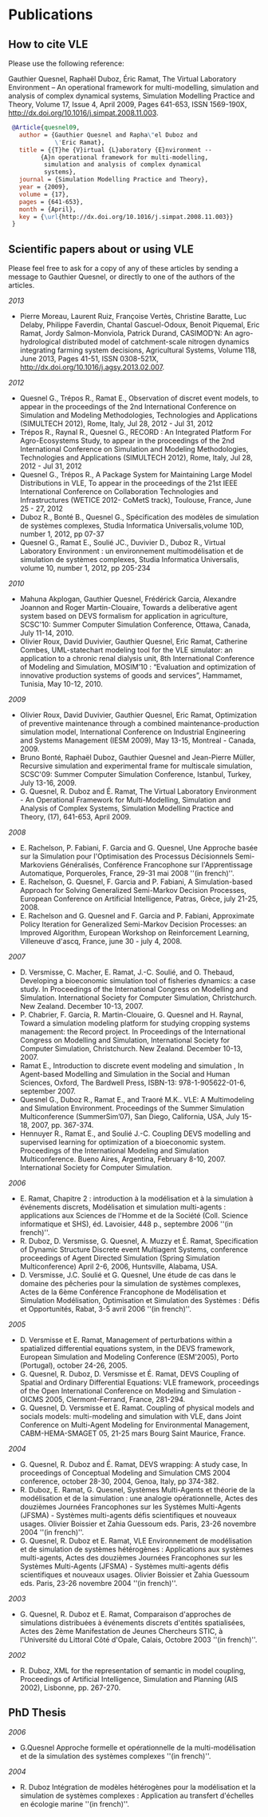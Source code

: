 # Publications

## How to cite VLE

Please use the following reference:

Gauthier Quesnel, Raphaël Duboz, Éric Ramat, The Virtual Laboratory
Environment – An operational framework for multi-modelling, simulation
and analysis of complex dynamical systems, Simulation Modelling
Practice and Theory, Volume 17, Issue 4, April 2009, Pages 641-653,
ISSN 1569-190X, http://dx.doi.org/10.1016/j.simpat.2008.11.003.

```bibtex
 @Article{quesnel09,
   author = {Gauthier Quesnel and Rapha\"el Duboz and
             \'Eric Ramat},
   title = {{T}he {V}irtual {L}aboratory {E}nvironment --
         {A}n operational framework for multi-modelling,
          simulation and analysis of complex dynamical
          systems},
   journal = {Simulation Modelling Practice and Theory},
   year = {2009},
   volume = {17},
   pages = {641-653},
   month = {April},
   key = {\url{http://dx.doi.org/10.1016/j.simpat.2008.11.003}}
 }
```

## Scientific papers about or using VLE

Please feel free to ask for a copy of any of these articles by sending
a message to Gauthier Quesnel, or directly to one of the authors of
the articles.

*2013*

* Pierre Moreau, Laurent Ruiz, Françoise Vertès, Christine Baratte,
  Luc Delaby, Philippe Faverdin, Chantal Gascuel-Odoux, Benoit
  Piquemal, Eric Ramat, Jordy Salmon-Monviola, Patrick Durand,
  CASIMOD’N: An agro-hydrological distributed model of catchment-scale
  nitrogen dynamics integrating farming system decisions, Agricultural
  Systems, Volume 118, June 2013, Pages 41-51, ISSN 0308-521X,
  http://dx.doi.org/10.1016/j.agsy.2013.02.007.

*2012*

* Quesnel G., Trépos R., Ramat E., Observation of discret event
  models, to appear in the proceedings of the 2nd International
  Conference on Simulation and Modeling Methodologies, Technologies
  and Applications (SIMULTECH 2012), Rome, Italy, Jul 28, 2012 - Jul
  31, 2012
* Trépos R., Raynal R., Quesnel G., RECORD : An Integrated Platform
  For Agro-Ecosystems Study, to appear in the proceedings of the 2nd
  International Conference on Simulation and Modeling Methodologies,
  Technologies and Applications (SIMULTECH 2012), Rome, Italy, Jul 28,
  2012 - Jul 31, 2012
* Quesnel G., Trépos R., A Package System for Maintaining Large Model
  Distributions in VLE, To appear in the proceedings of the 21st IEEE
  International Conference on Collaboration Technologies and
  Infrastructures (WETICE 2012- CoMetS track), Toulouse, France, June
  25 - 27, 2012
* Duboz R., Bonté B., Quesnel G., Spécification des modèles de
  simulation de systèmes complexes, Studia Informatica
  Universalis,volume 10D, number 1, 2012, pp 07-37
* Quesnel G., Ramat E., Soulié JC., Duvivier D., Duboz R., Virtual
  Laboratory Environment : un environnement multimodélisation et de
  simulation de systèmes complexes, Studia Informatica Universalis,
  volume 10, number 1, 2012, pp 205-234

*2010*

* Mahuna Akplogan, Gauthier Quesnel, Frédérick Garcia, Alexandre
 Joannon and Roger Martin-Clouaire, Towards a deliberative agent
 system based on DEVS formalism for application in agriculture,
 SCSC'10: Summer Computer Simulation Conference, Ottawa, Canada, July
 11-14, 2010.
* Olivier Roux, David Duvivier, Gauthier Quesnel, Eric Ramat,
 Catherine Combes, UML-statechart modeling tool for the VLE simulator:
 an application to a chronic renal dialysis unit, 8th International
 Conference of Modeling and Simulation, MOSIM’10 : “Evaluation and
 optimization of innovative production systems of goods and services”,
 Hammamet, Tunisia, May 10-12, 2010.

*2009*

* Olivier Roux, David Duvivier, Gauthier Quesnel, Eric Ramat,
 Optimization of preventive maintenance through a combined
 maintenance-production simulation model, International Conference on
 Industrial Engineering and Systems Management (IESM 2009), May 13-15,
 Montreal - Canada, 2009.
* Bruno Bonté, Raphaël Duboz, Gauthier Quesnel and Jean-Pierre Müller,
 Recursive simulation and experimental frame for multiscale
 simulation, SCSC'09: Summer Computer Simulation Conference, Istanbul,
 Turkey, July 13-16, 2009.
* G. Quesnel, R. Duboz and É. Ramat, The Virtual Laboratory
 Environment - An Operational Framework for Multi-Modelling,
 Simulation and Analysis of Complex Systems, Simulation Modelling
 Practice and Theory, (17), 641-653, April 2009.

*2008*

* E. Rachelson, P. Fabiani, F. Garcia and G. Quesnel, Une Approche
  basée sur la Simulation pour l'Optimisation des Processus
  Décisionnels Semi-Markoviens Généralisés, Conférence Francophone sur
  l'Apprentissage Automatique, Porqueroles, France, 29-31 mai 2008
  ''(in french)''.
* E. Rachelson, G. Quesnel, F. Garcia and P. Fabiani, A
  Simulation-based Approach for Solving Generalized Semi-Markov
  Decision Processes, European Conference on Artificial Intelligence,
  Patras, Grèce, july 21-25, 2008.
* E. Rachelson and G. Quesnel and F. Garcia and P. Fabiani,
  Approximate Policy Iteration for Generalized Semi-Markov Decision
  Processes: an Improved Algorithm, European Workshop on Reinforcement
  Learning, Villeneuve d'ascq, France, june 30 - july 4, 2008.

*2007*

* D. Versmisse, C. Macher, E. Ramat, J.-C. Soulié, and O. Thebaud,
  Developing a bioeconomic simulation tool of fisheries dynamics: a
  case study. In Proceedings of the International Congress on
  Modelling and Simulation. International Society for Computer
  Simulation, Christchurch. New Zealand. December 10-13, 2007.
* P. Chabrier, F. Garcia, R. Martin-Clouaire, G. Quesnel and
  H. Raynal, Toward a simulation modeling platform for studying
  cropping systems management: the Record project. In Proceedings of
  the International Congress on Modelling and Simulation,
  International Society for Computer Simulation, Christchurch. New
  Zealand. December 10-13, 2007.
* Ramat E., Introduction to discrete event modeling and simulation ,
  In Agent-based Modelling and Simulation in the Social and Human
  Sciences, Oxford, The Bardwell Press, ISBN-13: 978-1-905622-01-6,
  september 2007.
* Quesnel G., Duboz R., Ramat E., and Traoré M.K.. VLE: A
  Multimodeling and Simulation Environment. Proceedings of the Summer
  Simulation Multiconference (SummerSim’07), San Diego, California,
  USA, July 15-18, 2007, pp. 367-374.
* Hennuyer R., Ramat E., and Soulié J.-C. Coupling DEVS modelling and
  supervised learning for optimization of a bioeconomic
  system. Proceedings of the International Modeling and Simulation
  Multiconference. Bueno Aires, Argentina, February
  8-10, 2007. International Society for Computer Simulation.

*2006*

* E. Ramat, Chapitre 2 : introduction à la modélisation et à la
  simulation à événements discrets, Modélisation et simulation
  multi-agents : applications aux Sciences de l'Homme et de la Société
  (Coll. Science informatique et SHS), éd. Lavoisier, 448 p.,
  septembre 2006 ''(in french)''.
* R. Duboz, D. Versmisse, G. Quesnel, A. Muzzy et É. Ramat,
  Specification of Dynamic Structure Discrete event Multiagent
  Systems, conference proceedings of Agent Directed Simulation (Spring
  Simulation Multiconference) April 2-6, 2006, Huntsville, Alabama,
  USA.
* D. Versmisse, J.C. Soulié et G. Quesnel, Une étude de cas dans le
  domaine des pêcheries pour la simulation de systèmes complexes,
  Actes de la 6ème Conférence Francophone de Modélisation et
  Simulation Modélisation, Optimisation et Simulation des Systèmes :
  Défis et Opportunités, Rabat, 3-5 avril 2006 ''(in french)''.

*2005*

* D. Versmisse et E. Ramat, Management of perturbations within a
  spatialized differential equations system, in the DEVS framework,
  European Simulation and Modeling Conference (ESM'2005), Porto
  (Portugal), october 24-26, 2005.
* G. Quesnel, R. Duboz, D. Versmisse et É. Ramat, DEVS Coupling of
  Spatial and Ordinary Differential Equations: VLE framework,
  proceedings of the Open International Conference on Modeling and
  Simulation - OICMS 2005, Clermont-Ferrand, France, 281-294.
* G. Quesnel, D. Versmisse et E. Ramat. Coupling of physical models
  and socials models: multi-modeling and simulation with VLE, dans
  Joint Conference on Multi-Agent Modeling for Environmental
  Management, CABM-HEMA-SMAGET 05, 21-25 mars Bourg Saint Maurice,
  France.

*2004*

* G. Quesnel, R. Duboz and É. Ramat, DEVS wrapping: A study case, In
  proceedings of Conceptual Modeling and Simulation CMS 2004
  conference, october 28-30, 2004, Genoa, Italy, pp 374-382.
* R. Duboz, E. Ramat, G. Quesnel, Systèmes Multi-Agents et théorie de
  la modélisation et de la simulation : une analogie opérationnelle,
  Actes des douzièmes Journées Francophones sur les Systèmes
  Multi-Agents (JFSMA) - Systèmes multi-agents défis scientifiques et
  nouveaux usages. Olivier Boissier et Zahia Guessoum eds. Paris,
  23-26 novembre 2004 ''(in french)''.
* G. Quesnel, R. Duboz et E. Ramat, VLE Environnement de modélisation
  et de simulation de systèmes hétérogènes : Applications aux systèmes
  multi-agents, Actes des douzièmes Journées Francophones sur les
  Systèmes Multi-Agents (JFSMA) - Systèmes multi-agents défis
  scientifiques et nouveaux usages. Olivier Boissier et Zahia Guessoum
  eds. Paris, 23-26 novembre 2004 ''(in french)''.

*2003*

* G. Quesnel, R. Duboz et E. Ramat, Comparaison d'approches de
  simulations distribuées à événements discrets d'entités
  spatialisées, Actes des 2ème Manifestation de Jeunes Chercheurs
  STIC, à l'Université du Littoral Côté d'Opale, Calais, Octobre 2003
  ''(in french)''.

*2002*

* R. Duboz, XML for the representation of semantic in model coupling,
  Proceedings of Artificial Intelligence, Simulation and Planning (AIS
  2002), Lisbonne, pp. 267-270.

## PhD Thesis

*2006*

* G.Quesnel Approche formelle et opérationnelle de la
  multi-modélisation et de la simulation des systèmes complexes ''(in
  french)''.

*2004*

* R. Duboz Intégration de modèles hétérogènes pour la modélisation et
  la simulation de systèmes complexes : Application au transfert
  d'échelles en écologie marine ''(in french)''.
